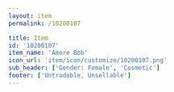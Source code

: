 ```yaml
---
layout: item
permalink: /10200107

title: Item
id: '10200107'
item_name: 'Amore Bob'
icon_url: 'item/icon/customize/10200107.png'
sub_header: ['Gender: Female', 'Cosmetic']
footer: ['Untradable, Unsellable']
---
```

